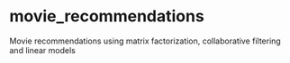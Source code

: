 # movie_recommendations
Movie recommendations using matrix factorization, collaborative filtering and linear models
